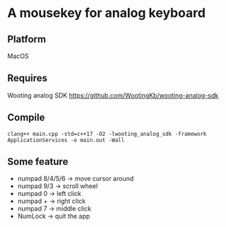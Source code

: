 # A mousekey for analog keyboard

## Platform
MacOS

## Requires
Wooting analog SDK
https://github.com/WootingKb/wooting-analog-sdk

## Compile
```
clang++ main.cpp -std=c++17 -O2 -lwooting_analog_sdk -framework ApplicationServices -o main.out -Wall
```

## Some feature
- numpad 8/4/5/6 -> move cursor around
- numpad 9/3 -> scroll wheel
- numpad 0 -> left click
- numpad + -> right click
- numpad 7 -> middle click
- NumLock -> quit the app
